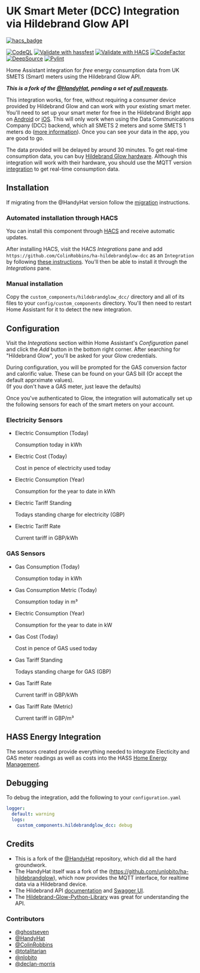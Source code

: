 # UK Smart Meter (DCC) Integration via Hildebrand Glow API 

[![hacs_badge](https://img.shields.io/badge/HACS-Custom-orange.svg?style=for-the-badge)](https://github.com/custom-components/hacs)

[![CodeQL](https://github.com/ColinRobbins/ha-hildebrandglow-dcc/actions/workflows/codeql-analysis.yml/badge.svg)](https://github.com/ColinRobbins/ha-hildebrandglow-dcc/actions/workflows/codeql-analysis.yml)
[![Validate with hassfest](https://github.com/ColinRobbins/ha-hildebrandglow-dcc/actions/workflows/hassfest.yaml/badge.svg)](https://github.com/ColinRobbins/ha-hildebrandglow-dcc/actions/workflows/hassfest.yaml)
[![Validate with HACS](https://github.com/ColinRobbins/ha-hildebrandglow-dcc/actions/workflows/validate.yaml/badge.svg)](https://github.com/ColinRobbins/ha-hildebrandglow-dcc/actions/workflows/validate.yaml)
[![CodeFactor](https://www.codefactor.io/repository/github/colinrobbins/ha-hildebrandglow-dcc/badge)](https://www.codefactor.io/repository/github/colinrobbins/ha-hildebrandglow-dcc)
[![DeepSource](https://deepsource.io/gh/ColinRobbins/ha-hildebrandglow-dcc.svg/?label=active+issues&show_trend=true&token=MDhJZc9apbqyriqeh0VbEEx8)](https://deepsource.io/gh/ColinRobbins/ha-hildebrandglow-dcc/?ref=repository-badge)
[![Pylint](https://github.com/ColinRobbins/ha-hildebrandglow-dcc/actions/workflows/pylint.yml/badge.svg)](https://github.com/ColinRobbins/ha-hildebrandglow-dcc/actions/workflows/pylint.yml)

Home Assistant integration for *free* energy consumption data from UK SMETS (Smart) meters using the Hildebrand Glow API.

***This is a fork of the [@HandyHat](https://github.com/HandyHat/ha-hildebrandglow-dcc), pending a set of [pull requests](https://github.com/HandyHat/ha-hildebrandglow-dcc/pulls).***

This integration works, for free, without requiring a consumer device provided by Hildebrand Glow and can work with your existing smart meter. You'll need to set up your smart meter for free in the Hildebrand Bright app on [Android](https://play.google.com/store/apps/details?id=uk.co.hildebrand.brightionic&hl=en_GB) or [iOS](https://apps.apple.com/gb/app/bright/id1369989022). This will only work when using the Data Communications Company (DCC) backend, which all SMETS 2 meters and some SMETS 1 meters do ([more information](https://www.smartme.co.uk/technical.html)). Once you can see your data in the app, you are good to go.

The data provided will be delayed by around 30 minutes. To get real-time consumption data, you can buy [Hildebrand Glow hardware](https://shop.glowmarkt.com/). Although this integration will work with their hardware, you should use the MQTT version [integration](https://github.com/unlobito/ha-hildebrandglow/) to get real-time consumption data.

## Installation

If migrating from the @HandyHat version follow the [migration](https://github.com/ColinRobbins/ha-hildebrandglow-dcc/issues/4) instructions.

### Automated installation through HACS

You can install this component through [HACS](https://hacs.xyz/) and receive automatic updates.

After installing HACS, visit the HACS _Integrations_ pane and add `https://github.com/ColinRobbins/ha-hildebrandglow-dcc` as an `Integration` by following [these instructions](https://hacs.xyz/docs/faq/custom_repositories/). You'll then be able to install it through the _Integrations_ pane.

### Manual installation

Copy the `custom_components/hildebrandglow_dcc/` directory and all of its files to your `config/custom_components` directory. You'll then need to restart Home Assistant for it to detect the new integration.

## Configuration

Visit the _Integrations_ section within Home Assistant's _Configuration_ panel and click the _Add_ button in the bottom right corner. After searching for "Hildebrand Glow", you'll be asked for your Glow credentials.

During configuration, you will be prompted for the GAS conversion factor and calorific value.
These can be found on your GAS bill (Or accept the default apprximate values).   
(If you don't have a GAS meter, just leave the defaults)

Once you've authenticated to Glow, the integration will automatically set up the following sensors for each of the smart meters on your account.

### Electricity Sensors
- Electric Consumption (Today)
  
  Consumption today in kWh
- Electric Cost (Today)

  Cost in pence of electricity used today
- Electric Consumption (Year)

  Consumption for the year to date in kWh
- Electric Tariff Standing

  Todays standing charge for electricity (GBP)
- Electric Tariff Rate

  Current tariff in GBP/kWh
### GAS Sensors
- Gas Consumption (Today)

  Consumption today in kWh
- Gas Consumption Metric (Today)

  Consumption today in m³
- Electric Consumption (Year)

  Consumption for the year to date in kW
- Gas Cost (Today)

  Cost in pence of GAS used today
- Gas Tariff Standing

  Todays standing charge for GAS (GBP)
- Gas Tariff Rate

  Current tariff in GBP/kWh

- Gas Tariff Rate (Metric)

  Current tariff in GBP/m³

## HASS Energy Integration
The sensors created provide everything needed to integrate Electicity and GAS meter readings as well as costs into the HASS [Home Energy Management](https://www.home-assistant.io/docs/energy/).

## Debugging

To debug the integration, add the following to your `configuration.yaml`

```yaml
logger:
  default: warning
  logs:
    custom_components.hildebrandglow_dcc: debug
```

## Credits

- This is a fork of the [@HandyHat](https://github.com/HandyHat/ha-hildebrandglow-dcc) repository, which did all the hard groundwork.
- The HandyHat itself was a fork of the (https://github.com/unlobito/ha-hildebrandglow), which now provides the MQTT interface, for realtime data via a Hildebrand device.
- The Hildebrand API [documentation](https://docs.glowmarkt.com/GlowmarktAPIDataRetrievalDocumentationIndividualUserForBright.pdf) and [Swagger UI](https://api.beething.com/api-docs/v0-1/resourcesys/).
- The [Hildebrand-Glow-Python-Library](https://github.com/ghostseven/Hildebrand-Glow-Python-Library) was great for understanding the API.

### Contributors
- [@ghostseven](https://github.com/ghostseven)
- [@HandyHat](https://github.com/HandyHat)
- [@ColinRobbins](https://github.com/ColinRobbins)
- [@totalitarian](https://github.com/totalitarian)
- [@nlobito](https://github.com/unlobito)
- [@declan-morris](https://github.com/declan-morris)
